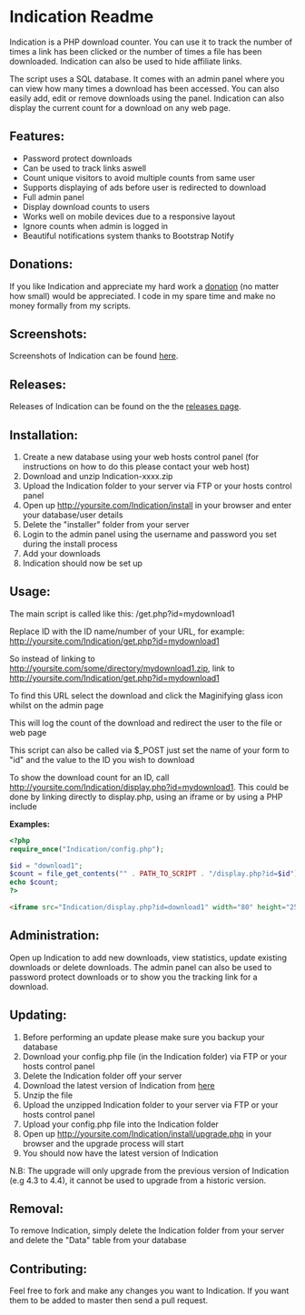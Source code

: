 Indication Readme
================

Indication is a PHP download counter. You can use it to track the number of times a link has been clicked or the number of times a file has been downloaded. Indication can also be used to hide affiliate links.

The script uses a SQL database. It comes with an admin panel where you can view how many times a download has been accessed. You can also easily add, edit or remove downloads using the panel. Indication can also display the current count for a download on any web page.

Features:
---------

* Password protect downloads
* Can be used to track links aswell
* Count unique visitors to avoid multiple counts from same user
* Supports displaying of ads before user is redirected to download
* Full admin panel
* Display download counts to users
* Works well on mobile devices due to a responsive layout
* Ignore counts when admin is logged in
* Beautiful notifications system thanks to Bootstrap Notify

Donations:
------------

If you like Indication and appreciate my hard work a [donation](https://www.paypal.com/cgi-bin/webscr?cmd=_s-xclick&hosted_button_id=UYWJXFX6M4ADW) (no matter how small) would be appreciated. I code in my spare time and make no money formally from my scripts.

Screenshots:
------------

Screenshots of Indication can be found [here](http://imgur.com/a/7aQPl).

Releases:
------------

Releases of Indication can be found on the the [releases page](https://github.com/joshf/Indication/releases).

Installation:
-------------

1. Create a new database using your web hosts control panel (for instructions on how to do this please contact your web host)
2. Download and unzip Indication-xxxx.zip
3. Upload the Indication folder to your server via FTP or your hosts control panel
4. Open up http://yoursite.com/Indication/install in your browser and enter your database/user details
5. Delete the "installer" folder from your server
6. Login to the admin panel using the username and password you set during the install process
7. Add your downloads
8. Indication should now be set up

Usage:
------

The main script is called like this: /get.php?id=mydownload1

Replace ID with the ID name/number of your URL, for example: http://yoursite.com/Indication/get.php?id=mydownload1

So instead of linking to http://yoursite.com/some/directory/mydownload1.zip, link to http://yoursite.com/Indication/get.php?id=mydownload1

To find this URL select the download and click the Maginifying glass icon whilst on the admin page

This will log the count of the download and redirect the user to the file or web page

This script can also be called via $_POST just set the name of your form to "id" and the value to the ID you wish to download

To show the download count for an ID, call http://yoursite.com/Indication/display.php?id=mydownload1. This could be done by linking directly to display.php, using an iframe or by using a PHP include

**Examples:**

```php
<?php
require_once("Indication/config.php");

$id = "download1";
$count = file_get_contents("" . PATH_TO_SCRIPT . "/display.php?id=$id");
echo $count;
?>
```

```html
<iframe src="Indication/display.php?id=download1" width="80" height="25" frameBorder="0" scrolling="no"></iframe>
```

Administration:
---------------

Open up Indication to add new downloads, view statistics, update existing downloads or delete downloads. The admin panel can also be used to password protect downloads or to show you the tracking link for a download.

Updating:
---------

1. Before performing an update please make sure you backup your database
2. Download your config.php file (in the Indication folder) via FTP or your hosts control panel
3. Delete the Indication folder off your server
4. Download the latest version of Indication from [here](https://github.com/joshf/Indication/releases)
5. Unzip the file
6. Upload the unzipped Indication folder to your server via FTP or your hosts control panel
7. Upload your config.php file into the Indication folder
4. Open up http://yoursite.com/Indication/install/upgrade.php in your browser and the upgrade process will start
9. You should now have the latest version of Indication

N.B: The upgrade will only upgrade from the previous version of Indication (e.g 4.3 to 4.4), it cannot be used to upgrade from a historic version.

Removal:
--------

To remove Indication, simply delete the Indication folder from your server and delete the "Data" table from your database

Contributing:
-------------

Feel free to fork and make any changes you want to Indication. If you want them to be added to master then send a pull request.
